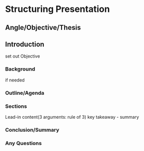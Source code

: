 # Structuring Presentation

## Angle/Objective/Thesis

## Introduction

set out Objective

### Background

if needed

### Outline/Agenda

### Sections
Lead-in
content(3 arguments: rule of 3)
key takeaway - summary

### Conclusion/Summary

### Any Questions
